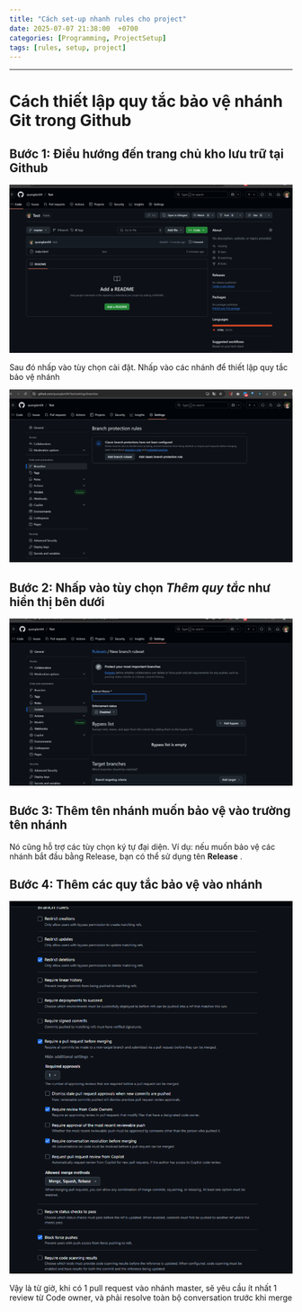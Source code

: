 ```yaml
---
title: "Cách set-up nhanh rules cho project"
date: 2025-07-07 21:38:00  +0700
categories: [Programming, ProjectSetup]
tags: [rules, setup, project]
---
```


---

# Cách thiết lập quy tắc bảo vệ nhánh Git trong Github

## Bước 1: Điều hướng đến trang chủ kho lưu trữ tại Github

<p align="center">
  <img src="/assets/images/git-protect/1.png" alt="Image title_1" />
</p>

Sau đó nhấp vào tùy chọn cài đặt. Nhấp vào các nhánh để thiết lập quy tắc bảo vệ nhánh

<p align="center">
  <img src="/assets/images/git-protect/2.png" alt="Image title_1" />
</p>

## Bước 2: Nhấp vào tùy chọn _Thêm quy tắc_ như hiển thị bên dưới

<p align="center">
  <img src="/assets/images/git-protect/3.png" alt="Image title_1" />
</p>

## Bước 3: Thêm tên nhánh muốn bảo vệ vào trường tên nhánh

Nó cũng hỗ trợ các tùy chọn ký tự đại diện. Ví dụ: nếu muốn bảo vệ các nhánh bắt đầu bằng Release, bạn có thể sử dụng tên **Release** .

## Bước 4: Thêm các quy tắc bảo vệ vào nhánh

<p align="center">
  <img src="/assets/images/git-protect/4.png" alt="Image title_1" />
</p>

Vậy là từ giờ, khi có 1 pull request vào nhánh master, sẽ yêu cầu ít nhất 1 review từ Code owner, và phải resolve toàn bộ conversation trước khi merge

